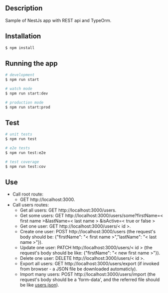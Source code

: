 

## Description

Sample of NestJs app with REST api and TypeOrm.

## Installation

```bash
$ npm install
```

## Running the app

```bash
# development
$ npm run start

# watch mode
$ npm run start:dev

# production mode
$ npm run start:prod
```

## Test

```bash
# unit tests
$ npm run test

# e2e tests
$ npm run test:e2e

# test coverage
$ npm run test:cov
```

## Use
  * Call root route: 
    * GET http://localhost:3000.
  * Call users routes:
    * Get all users: GET http://localhost:3000/users.
    * Get some users: GET http://localhost:3000/users/some?firstName=< first name >&lastName=< last name > &isActive=< true or false >
    * Get one user: GET http://localhost:3000/users/< id >.
    * Create one user: POST http://localhost:3000/users (the request's body should be: {"firstName": "< first name >","lastName": "< last name >"}).
    * Update one user: PATCH http://localhost:3000/users/< id > (the request's body should be like: {"firstName": "< new first name >"}).
    * Delete one user: DELETE http://localhost:3000/users/< id >.
    * Export all users: GET http://localhost:3000/users/export (if invoked from browser - a JSON file be downloaded automaticly).
    * Import many users: POST http://localhost:3000/users/import (the request's body should be a 'form-data', and the referred file should be like [users.json](test\data\users.json)).